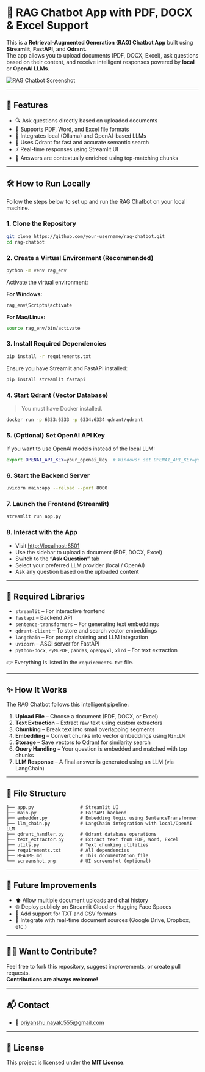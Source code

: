 
# 🧠 RAG Chatbot App with PDF, DOCX & Excel Support

This is a **Retrieval-Augmented Generation (RAG) Chatbot App** built using **Streamlit**, **FastAPI**, and **Qdrant**.  
The app allows you to upload documents (PDF, DOCX, Excel), ask questions based on their content, and receive intelligent responses powered by **local** or **OpenAI LLMs**.

![RAG Chatbot Screenshot](screenshot.png) <!-- Replace with actual image filename -->

---

## 🚀 Features

- 🔍 Ask questions directly based on uploaded documents  
- 📄 Supports PDF, Word, and Excel file formats  
- 🧠 Integrates local (Ollama) and OpenAI-based LLMs  
- 🔎 Uses Qdrant for fast and accurate semantic search  
- ⚡ Real-time responses using Streamlit UI  
- 🧾 Answers are contextually enriched using top-matching chunks  

---

## 🛠️ How to Run Locally

Follow the steps below to set up and run the RAG Chatbot on your local machine.

### 1. Clone the Repository

```bash
git clone https://github.com/your-username/rag-chatbot.git
cd rag-chatbot
```

### 2. Create a Virtual Environment (Recommended)

```bash
python -m venv rag_env
```

Activate the virtual environment:

**For Windows:**
```bash
rag_env\Scripts\activate
```

**For Mac/Linux:**
```bash
source rag_env/bin/activate
```

### 3. Install Required Dependencies

```bash
pip install -r requirements.txt
```

Ensure you have Streamlit and FastAPI installed:

```bash
pip install streamlit fastapi
```

### 4. Start Qdrant (Vector Database)

> You must have Docker installed.

```bash
docker run -p 6333:6333 -p 6334:6334 qdrant/qdrant
```

### 5. (Optional) Set OpenAI API Key

If you want to use OpenAI models instead of the local LLM:

```bash
export OPENAI_API_KEY=your_openai_key  # Windows: set OPENAI_API_KEY=your_openai_key
```

### 6. Start the Backend Server

```bash
uvicorn main:app --reload --port 8000
```

### 7. Launch the Frontend (Streamlit)

```bash
streamlit run app.py
```

### 8. Interact with the App

- Visit [http://localhost:8501](http://localhost:8501)  
- Use the sidebar to upload a document (PDF, DOCX, Excel)  
- Switch to the **“Ask Question”** tab  
- Select your preferred LLM provider (local / OpenAI)  
- Ask any question based on the uploaded content  

---

## 🔧 Required Libraries

- `streamlit` – For interactive frontend  
- `fastapi` – Backend API  
- `sentence-transformers` – For generating text embeddings  
- `qdrant-client` – To store and search vector embeddings  
- `langchain` – For prompt chaining and LLM integration  
- `uvicorn` – ASGI server for FastAPI  
- `python-docx`, `PyMuPDF`, `pandas`, `openpyxl`, `xlrd` – For text extraction  

👉 Everything is listed in the `requirements.txt` file.

---

## ✨ How It Works

The RAG Chatbot follows this intelligent pipeline:

1. **Upload File** – Choose a document (PDF, DOCX, or Excel)  
2. **Text Extraction** – Extract raw text using custom extractors  
3. **Chunking** – Break text into small overlapping segments  
4. **Embedding** – Convert chunks into vector embeddings using `MiniLM`  
5. **Storage** – Save vectors to Qdrant for similarity search  
6. **Query Handling** – Your question is embedded and matched with top chunks  
7. **LLM Response** – A final answer is generated using an LLM (via LangChain)

---

## 📁 File Structure

```
├── app.py                 # Streamlit UI
├── main.py                # FastAPI backend
├── embedder.py            # Embedding logic using SentenceTransformer
├── llm_chain.py           # LangChain integration with local/OpenAI LLM
├── qdrant_handler.py      # Qdrant database operations
├── text_extractor.py      # Extract text from PDF, Word, Excel
├── utils.py               # Text chunking utilities
├── requirements.txt       # All dependencies
├── README.md              # This documentation file
└── screenshot.png         # UI screenshot (optional)
```

---

## 🔧 Future Improvements

- ⬆️ Allow multiple document uploads and chat history  
- 🌐 Deploy publicly on Streamlit Cloud or Hugging Face Spaces  
- 🔁 Add support for TXT and CSV formats  
- 📡 Integrate with real-time document sources (Google Drive, Dropbox, etc.)

---

## 🙋‍♂️ Want to Contribute?

Feel free to fork this repository, suggest improvements, or create pull requests.  
**Contributions are always welcome!**

---

## 📬 Contact

- 📧 priyanshu.nayak.555@gmail.com

---

## 📄 License

This project is licensed under the **MIT License**.
